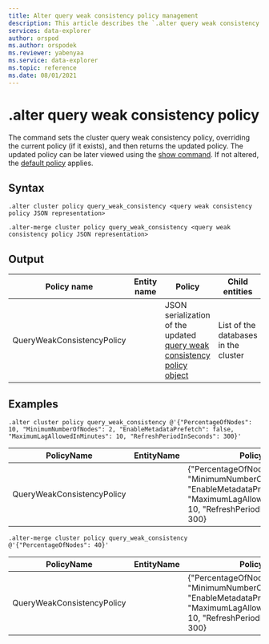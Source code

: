 ```yaml
---
title: Alter query weak consistency policy management
description: This article describes the `.alter query weak consistency policy` command in Azure Data Explorer.
services: data-explorer
author: orspod
ms.author: orspodek
ms.reviewer: yabenyaa
ms.service: data-explorer
ms.topic: reference
ms.date: 08/01/2021
---
```

# .alter query weak consistency policy

The command sets the cluster query weak consistency policy, overriding the current
policy (if it exists), and then returns the updated policy. The updated policy can be later viewed using the [show command](show-query-weak-consistency-policy.md). If not altered, the [default policy](./query-weak-consistency-policy.md#default-policy) applies.

## Syntax

```kusto
.alter cluster policy query_weak_consistency <query weak consistency policy JSON representation>
	
.alter-merge cluster policy query_weak_consistency <query weak consistency policy JSON representation>
```	

## Output

|Policy name | Entity name | Policy | Child entities | Entity type
|---|---|---|---|---
|QueryWeakConsistencyPolicy | <Empty> | JSON serialization of the updated [query weak consistency policy object](./query-weak-consistency-policy.md#the-policy-object) | List of the databases in the cluster | Cluster

## Examples

<!-- csl -->
```
.alter cluster policy query_weak_consistency @'{"PercentageOfNodes": 10, "MinimumNumberOfNodes": 2, "EnableMetadataPrefetch": false, "MaximumLagAllowedInMinutes": 10, "RefreshPeriodInSeconds": 300}'
```

|PolicyName|EntityName|Policy|ChildEntities|EntityType|
|---|---|---|---|---|
|QueryWeakConsistencyPolicy||{"PercentageOfNodes": 10, "MinimumNumberOfNodes": 2 "EnableMetadataPrefetch": false, "MaximumLagAllowedInMinutes": 10, "RefreshPeriodInSeconds": 300}| ["Database1", "Database2"...] |Cluster

<!-- csl -->
```
.alter-merge cluster policy query_weak_consistency @'{"PercentageOfNodes": 40}'
```

|PolicyName|EntityName|Policy|ChildEntities|EntityType|
|---|---|---|---|---|
|QueryWeakConsistencyPolicy||{"PercentageOfNodes": 40, "MinimumNumberOfNodes": 2 "EnableMetadataPrefetch": false, "MaximumLagAllowedInMinutes": 10, "RefreshPeriodInSeconds": 300}| ["Database1", "Database2"...] |Cluster
